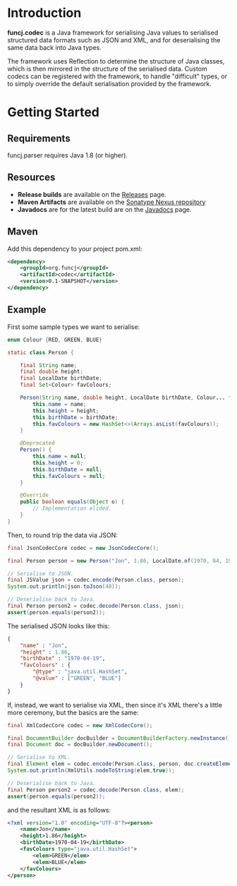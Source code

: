 # Introduction

**funcj.codec** is a Java framework for serialising Java values
to serialised structured data formats such as JSON and XML,
and for deserialising the same data back into Java types.

The framework uses Reflection to determine the structure of Java classes,
which is then mirrored in the structure of the serialised data.
Custom codecs can be registered with the framework, to handle "difficult" types,
or to simply override the default serialisation provided by the framework.

# Getting Started

## Requirements

funcj.parser requires Java 1.8 (or higher).

## Resources

* **Release builds** are available on the [Releases](https://github.com/jon-hanson/funcj/releases) page.
* **Maven Artifacts** are available on the [Sonatype Nexus repository](https://repository.sonatype.org/#nexus-search;quick~funcj.parser)
* **Javadocs** are for the latest build are on the [Javadocs](http://jon-hanson.github.io/funcj/javadocs/) page.

## Maven

Add this dependency to your project pom.xml:

```xml
<dependency>
    <groupId>org.funcj</groupId>
    <artifactId>codec</artifactId>
    <version>0.1-SNAPSHOT</version>
</dependency>
```

## Example

First some sample types we want to serialise:

```java
enum Colour {RED, GREEN, BLUE}

static class Person {

    final String name;
    final double height;
    final LocalDate birthDate;
    final Set<Colour> favColours;

    Person(String name, double height, LocalDate birthDate, Colour... favColours) {
        this.name = name;
        this.height = height;
        this.birthDate = birthDate;
        this.favColours = new HashSet<>(Arrays.asList(favColours));
    }

    @Deprecated
    Person() {
        this.name = null;
        this.height = 0;
        this.birthDate = null;
        this.favColours = null;
    }

    @Override
    public boolean equals(Object o) {
        // Implementation elided.
    }
}
```

Then, to round trip the data via JSON:

```java
final JsonCodecCore codec = new JsonCodecCore();

final Person person = new Person("Jon", 1.86, LocalDate.of(1970, 04, 19), Colour.GREEN, Colour.BLUE);

// Serialise to JSON.
final JSValue json = codec.encode(Person.class, person);
System.out.println(json.toJson(40));

// Deserialise back to Java.
final Person person2 = codec.decode(Person.class, json);
assert(person.equals(person2));
```

The serialised JSON looks like this:

```json
{
    "name" : "Jon",
    "height" : 1.86,
    "birthDate" : "1970-04-19",
    "favColours" : {
        "@type" : "java.util.HashSet",
        "@value" : ["GREEN", "BLUE"]
    }
}
```

If, instead, we want to serialise via XML,
then since it's XML there's a little more ceremony,
but the basics are the same:

```java
final XmlCodecCore codec = new XmlCodecCore();

final DocumentBuilder docBuilder = DocumentBuilderFactory.newInstance().newDocumentBuilder();
final Document doc = docBuilder.newDocument();

// Serialise to XML.
final Element elem = codec.encode(Person.class, person, doc.createElement("person"));
System.out.println(XmlUtils.nodeToString(elem,true));

// Deserialise back to Java.
final Person person2 = codec.decode(Person.class, elem);
assert(person.equals(person2));
```

and the resultant XML is as follows:

```xml
<?xml version="1.0" encoding="UTF-8"?><person>
    <name>Jon</name>
    <height>1.86</height>
    <birthDate>1970-04-19</birthDate>
    <favColours type="java.util.HashSet">
        <elem>GREEN</elem>
        <elem>BLUE</elem>
    </favColours>
</person>
```
